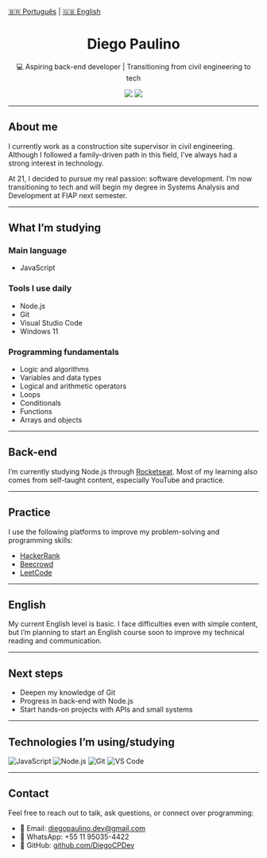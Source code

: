 [🇧🇷 Português](README.md) | [🇬🇧 English](README.en.md)

<h1 align="center">Diego Paulino</h1>
<p align="center">💻 Aspiring back-end developer | Transitioning from civil engineering to tech</p>

<p align="center">
  <a href="https://github.com/DiegoCPDev" target="_blank"><img src="https://img.shields.io/badge/GitHub-DiegoCPDev-181717?style=flat&logo=github" /></a>
  <a href="mailto:diegopaulino.dev@gmail.com"><img src="https://img.shields.io/badge/Email-diegopaulino.dev@gmail.com-blue?style=flat&logo=gmail" /></a>
</p>

---

## About me

I currently work as a construction site supervisor in civil engineering. Although I followed a family-driven path in this field, I’ve always had a strong interest in technology.

At 21, I decided to pursue my real passion: software development. I’m now transitioning to tech and will begin my degree in Systems Analysis and Development at FIAP next semester.

---

## What I’m studying

### Main language
- JavaScript

### Tools I use daily
- Node.js
- Git
- Visual Studio Code
- Windows 11

### Programming fundamentals
- Logic and algorithms
- Variables and data types
- Logical and arithmetic operators
- Loops
- Conditionals
- Functions
- Arrays and objects

---

## Back-end

I’m currently studying Node.js through [Rocketseat](https://www.rocketseat.com.br). Most of my learning also comes from self-taught content, especially YouTube and practice.

---

## Practice

I use the following platforms to improve my problem-solving and programming skills:

- [HackerRank](https://www.hackerrank.com/)
- [Beecrowd](https://www.beecrowd.com.br/)
- [LeetCode](https://leetcode.com/)

---

## English

My current English level is basic. I face difficulties even with simple content, but I’m planning to start an English course soon to improve my technical reading and communication.

---

## Next steps

- Deepen my knowledge of Git
- Progress in back-end with Node.js
- Start hands-on projects with APIs and small systems

---

## Technologies I’m using/studying

![JavaScript](https://img.shields.io/badge/JavaScript-F7DF1E?style=flat&logo=javascript&logoColor=black)
![Node.js](https://img.shields.io/badge/Node.js-339933?style=flat&logo=node.js&logoColor=white)
![Git](https://img.shields.io/badge/Git-F05032?style=flat&logo=git&logoColor=white)
![VS Code](https://img.shields.io/badge/VS%20Code-007ACC?style=flat&logo=visual-studio-code&logoColor=white)

---

## Contact

Feel free to reach out to talk, ask questions, or connect over programming:

- 📧 Email: diegopaulino.dev@gmail.com  
- 📱 WhatsApp: +55 11 95035-4422  
- 🐙 GitHub: [github.com/DiegoCPDev](https://github.com/DiegoCPDev)

